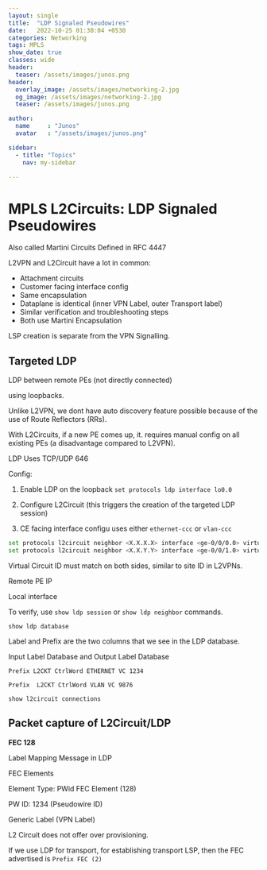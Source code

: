 ```yaml
---
layout: single
title:  "LDP Signaled Pseudowires"
date:   2022-10-25 01:30:04 +0530
categories: Networking
tags: MPLS
show_date: true
classes: wide
header:
  teaser: /assets/images/junos.png
header:
  overlay_image: /assets/images/networking-2.jpg
  og_image: /assets/images/networking-2.jpg
  teaser: /assets/images/junos.png

author:
  name     : "Junos"
  avatar   : "/assets/images/junos.png"

sidebar:
  - title: "Topics"
    nav: my-sidebar

---
```



# MPLS L2Circuits: LDP Signaled Pseudowires

Also called Martini Circuits
Defined in RFC 4447

L2VPN and L2Circuit have a lot in common:

- Attachment circuits
- Customer facing interface config
- Same encapsulation
- Dataplane is identical (inner VPN Label, outer Transport label)
- Similar verification and troubleshooting steps
- Both use Martini Encapsulation



LSP creation is separate from the VPN Signalling.



## Targeted LDP

LDP between remote PEs (not directly connected)

using loopbacks.

Unlike L2VPN, we dont have auto discovery feature possible because of the use of Route Reflectors (RRs).

With L2Circuits, if a new PE comes up, it. requires manual config on all existing PEs (a disadvantage compared to L2VPN).

LDP Uses TCP/UDP 646

Config:

1. Enable LDP on the loopback `set protocols ldp interface lo0.0`
2. Configure L2Circuit (this triggers the creation of the targeted LDP session)

3. CE facing interface configu uses either `ethernet-ccc` or `vlan-ccc`

```sh
set protocols l2circuit neighbor <X.X.X.X> interface <ge-0/0/0.0> virtual-circuit-id X
set protocols l2circuit neighbor <X.X.Y.Y> interface <ge-0/0/1.0> virtual-circuit-id Y
```

Virtual Circuit ID must match on both sides, similar to site ID in L2VPNs.

Remote PE IP

Local interface 

To verify, use `show ldp session` or `show ldp neighbor` commands.

`show ldp database`

Label and Prefix are the two columns that we see in the LDP database.

Input Label Database and Output Label Database

`Prefix L2CKT CtrlWord ETHERNET VC 1234`

`Prefix  L2CKT CtrlWord VLAN VC 9876`

`show l2circuit connections`





## Packet capture of L2Circuit/LDP

**FEC 128**

Label Mapping Message in LDP 

FEC Elements

Element Type: PWid FEC Element (128)

PW ID: 1234  (Pseudowire ID)

Generic Label (VPN Label)



L2 Circuit does not offer over provisioning.

If we use LDP for transport, for establishing transport LSP, then the FEC advertised is `Prefix FEC (2)` 

